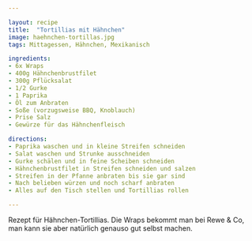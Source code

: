 ```yaml
---

layout: recipe
title:  "Tortillias mit Hähnchen"
image: haehnchen-tortillas.jpg
tags: Mittagessen, Hähnchen, Mexikanisch

ingredients:
- 6x Wraps
- 400g Hähnchenbrustfilet
- 300g Pflücksalat
- 1/2 Gurke
- 1 Paprika
- Öl zum Anbraten
- Soße (vorzugsweise BBQ, Knoblauch)
- Prise Salz
- Gewürze für das Hähnchenfleisch

directions:
- Paprika waschen und in kleine Streifen schneiden
- Salat waschen und Strunke ausschneiden
- Gurke schälen und in feine Scheiben schneiden
- Hähnchenbrustfilet in Streifen schneiden und salzen
- Streifen in der Pfanne anbraten bis sie gar sind
- Nach belieben würzen und noch scharf anbraten
- Alles auf den Tisch stellen und Tortillias rollen

---
```


Rezept für Hähnchen-Tortillias. Die Wraps bekommt man bei Rewe & Co, man
kann sie aber natürlich genauso gut selbst machen.

